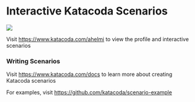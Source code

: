 # Interactive Katacoda Scenarios

[![](http://shields.katacoda.com/katacoda/ahelmi/count.svg)](https://www.katacoda.com/ahelmi "Get your profile on Katacoda.com")

Visit https://www.katacoda.com/ahelmi to view the profile and interactive scenarios

### Writing Scenarios
Visit https://www.katacoda.com/docs to learn more about creating Katacoda scenarios

For examples, visit https://github.com/katacoda/scenario-example
